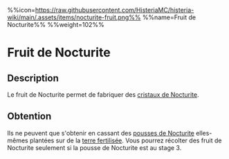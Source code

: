 %%icon=https://raw.githubusercontent.com/HisteriaMC/histeria-wiki/main/.assets/items/nocturite-fruit.png%%
%%name=Fruit de Nocturite%%
%%weight=102%%

# Fruit de Nocturite

## Description
Le fruit de Nocturite permet de fabriquer des [cristaux de Nocturite](https://histeria.fr/wiki/blocs/nocturite-crystal).

## Obtention
Ils ne peuvent que s'obtenir en cassant des [pousses de Nocturite](https://histeria.fr/wiki/objets/nocturite-seed) elles-mêmes plantées sur de la [terre fertilisée](https://histeria.fr/wiki/blocs/fertilized-dirt).
 Vous pourrez récolter des fruit de Nocturite seulement si la pousse de Nocturite est au stage 3.
